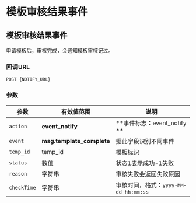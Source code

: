 # 模板审核结果事件
<!-- toc -->

## 模板审核结果事件

申请模板后，审核完成，会通知模板审核记过。

### 回调URL

```
POST {NOTIFY_URL}
```
### 参数

| 参数          | 有效值范围                     | 说明                            |
| ----------- | ------------------------- | ----------------------------- |
| `action`    | **event_notify**          | **事件标志：event_notify **        |
| `event`     | **msg.template_complete** | 据此字段识别不同事件                    |
| `temp_id`   | temp_id                   | 模板标识                          |
| `status`    | 数值                        | 状态1表示成功-1失败                   |
| `reason`    | 字符串                       | 审核失败会返回失败原因                   |
| `checkTime` | 字符串                       | 审核时间，格式：`yyyy-MM-dd hh:mm:ss` |


